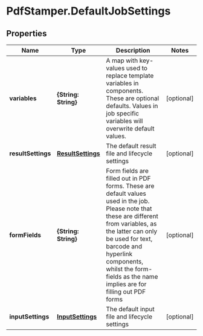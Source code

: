 # PdfStamper.DefaultJobSettings

## Properties
Name | Type | Description | Notes
------------ | ------------- | ------------- | -------------
**variables** | **{String: String}** | A map with key-values used to replace template variables in components. These are optional defaults. Values in job specific variables will overwrite default values. | [optional] 
**resultSettings** | [**ResultSettings**](ResultSettings.md) | The default result file and lifecycle settings | [optional] 
**formFields** | **{String: String}** | Form fields are filled out in PDF forms. These are default values used in the job. Please note that these are different from variables, as the latter can only be used for text, barcode and hyperlink components, whilst the form-fields as the name implies are for filling out PDF forms | [optional] 
**inputSettings** | [**InputSettings**](InputSettings.md) | The default input file and lifecycle settings | [optional] 


